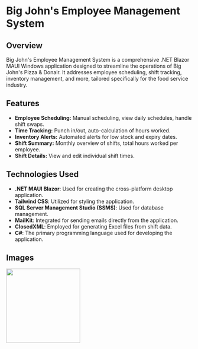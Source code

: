# Big John's Employee Management System

## Overview

Big John's Employee Management System is a comprehensive .NET Blazor MAUI Windows application designed to streamline the operations of Big John's Pizza & Donair. It addresses employee scheduling, shift tracking, inventory management, and more, tailored specifically for the food service industry.

## Features

- **Employee Scheduling:** Manual scheduling, view daily schedules, handle shift swaps.
- **Time Tracking:** Punch in/out, auto-calculation of hours worked.
- **Inventory Alerts:** Automated alerts for low stock and expiry dates.
- **Shift Summary:** Monthly overview of shifts, total hours worked per employee.
- **Shift Details:** View and edit individual shift times.

## Technologies Used

- **.NET MAUI Blazor**: Used for creating the cross-platform desktop application.
- **Tailwind CSS**: Utilized for styling the application.
- **SQL Server Management Studio (SSMS)**: Used for database management.
- **MailKit**: Integrated for sending emails directly from the application.
- **ClosedXML**: Employed for generating Excel files from shift data.
- **C#**: The primary programming language used for developing the application.

## Images
<img src="[https://github.com/HartajMann/Bigjohnspizzadonairs/assets/99726645/eca22da4-e4d8-4094-bd0d-40a10db42db9]" width="200" height="auto">
